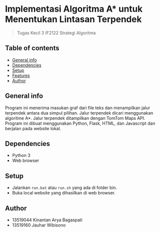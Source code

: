 # Implementasi Algoritma A* untuk Menentukan Lintasan Terpendek
> Tugas Kecil 3 IF2122 Strategi Algoritma

## Table of contents
* [General info](#general-info)
* [Dependencies](#dependencies)
* [Setup](#setup)
* [Features](#features)
* [Author](#author)

## General info
Program ini menerima masukan graf dari file teks dan menampilkan jalur terpendek antara dua simpul pilihan. Jalur terpendek dicari menggunakan algoritme A\*. Jalur terpendek ditampilkan dengan TomTom Maps API. Program ini dibuat menggunakan Python, Flask, HTML, dan Javascript dan berjalan pada website lokal.

## Dependencies
* Python 3
* Web browser

## Setup
* Jalankan <code>run.bat</code> atau <code>run.sh</code> yang ada di folder bin.
* Buka local website yang dihasilkan di web browser.

## Author
* 13519044 Kinantan Arya Bagaspati
* 13519160 Jauhar Wibisono
